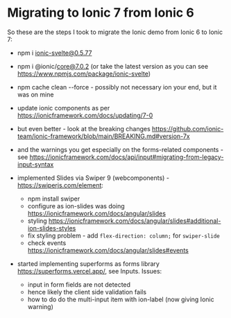 # Migrating to Ionic 7 from Ionic 6

So these are the steps I took to migrate the Ionic demo from Ionic 6 to Ionic 7:

- npm i ionic-svelte@0.5.77
- npm i @ionic/core@7.0.2
  (or take the latest version as you can see https://www.npmjs.com/package/ionic-svelte)
- npm cache clean --force - possibly not necessary ion your end, but it was on mine
- update ionic components as per https://ionicframework.com/docs/updating/7-0
- but even better - look at the breaking changes https://github.com/ionic-team/ionic-framework/blob/main/BREAKING.md#version-7x
- and the warnings you get especially on the forms-related components - see https://ionicframework.com/docs/api/input#migrating-from-legacy-input-syntax
- implemented Slides via Swiper 9 (webcomponents) - https://swiperjs.com/element:

  - npm install swiper
  - configure as ion-slides was doing https://ionicframework.com/docs/angular/slides
  - styling https://ionicframework.com/docs/angular/slides#additional-ion-slides-styles
  - fix styling problem - add `flex-direction: column;` for `swiper-slide`
  - check events https://ionicframework.com/docs/angular/slides#events

- started implementing superforms as forms library https://superforms.vercel.app/, see Inputs. Issues:
  - input in form fields are not detected
  - hence likely the client side validation fails
  - how to do do the multi-input item with ion-label (now giving Ionic warning)
